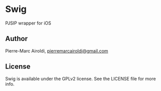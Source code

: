 # Swig

PJSIP wrapper for iOS

## Author

Pierre-Marc Airoldi, pierremarcairoldi@gmail.com

## License

Swig is available under the GPLv2 license. See the LICENSE file for more info.

